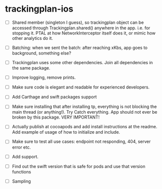 # trackingplan-ios



- [ ] Shared member (singleton I guess), so trackingplan object can be accessed through Trackingplan.shared() anywhere in the app. i.e. for stopping it. PTAL at how NetworkInterceptor itself does it, or mimic how other analytics do it.
- [ ] Batching: when we sent the batch: after reaching xKbs, app goes to background, something else?
- [ ] Trackingplan uses some other dependencies. Join all dependencies in the same package.
- [ ] Improve logging, remove prints.
- [ ] Make sure code is elegant and readable for experienced developers.
- [ ] Add Carthage and swift packages support



- [ ] Make sure installing that after installing tp, everything is not blocking the main thread (or anything!). Try Catch everything. App should not ever be broken by this package. VERY IMPORTANT!
- [ ] Actually publish at cocoapods and add install instructions at the readme. Add example of usage of how to initialize and include.


- [ ] Make sure to test all use cases: endpoint not responding, 404, server error etc.

- [ ] Add support.
- [ ] Find out the swift version that is safe for pods and use that version functions
- [ ] Sampling

